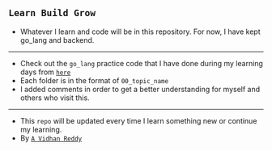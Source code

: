 ## `Learn Build Grow`

- Whatever I learn and code will be in this repository. For now, I have kept go_lang and backend.
----
- Check out the `go_lang` practice code that I have done during my learning days from [`here`](https://github.com/AVidhanR/LearnBuildGrow/tree/main/go_lang)
- Each folder is in the format of `00_topic_name`
- I added comments in order to get a better understanding for myself and others who visit this.
----
- This `repo` will be updated every time I learn something new or continue my learning.
- By [`A Vidhan Reddy`](https://linkedin.com/in/AVidhanR)
